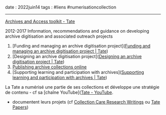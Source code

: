 date : 2022juin14
tags : #liens #numerisationcollection

---------

[Archives and Access toolkit - Tate](https://www.tate.org.uk/art/archive/archives-access-toolkit)

2012-2017
Information, recommendations and guidance on developing archive digitisation and associated outreach projects

1. [Funding and managing an archive digitisation project]([Funding and managing an archive digitisation project | Tate](https://www.tate.org.uk/art/archive/archives-access-toolkit/funding-managing-archive-digitisation-project))
2. [Designing an archive digitisation project]([Designing an archive digitisation project | Tate](https://www.tate.org.uk/art/archive/archives-access-toolkit/designing-archive-digitisation-project))
3. [Publishing archive collections online](https://www.tate.org.uk/art/archive/archives-access-toolkit/publishing-archive-collections-online)
4. [Supporting learning and participation with archives]([Supporting learning and participation with archives | Tate](https://www.tate.org.uk/art/archive/archives-access-toolkit/supporting-learning-participation-archives))

La Tate a numérisé une partie de ses collections et développe une stratégie de contenu - cf sa [chaîne YouTube]([Tate - YouTube](https://www.youtube.com/user/tate). 

+ documentent leurs projets (cf [Collection Care Research Writings](https://www.tate.org.uk/research/collection-care-research/writings) ou [Tate Papers](https://www.tate.org.uk/research/tate-papers))
